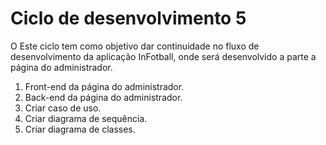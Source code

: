 # Ciclo de desenvolvimento 5

O Este ciclo tem como objetivo dar continuidade no fluxo de desenvolvimento da aplicação InFotball, onde será desenvolvido a parte a página do administrador.

1. Front-end da página do administrador.
2. Back-end da página do administrador.
3. Criar caso de uso.
4. Criar diagrama de sequência.
5. Criar diagrama de classes.
